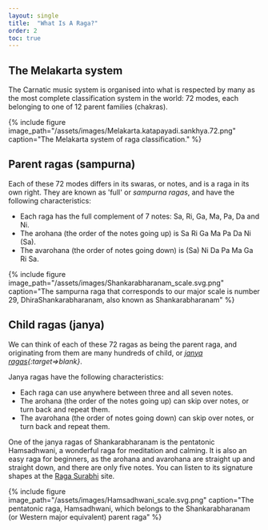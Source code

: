 ```yaml
---
layout: single
title:  "What Is A Raga?"
order: 2
toc: true
---
```

## The Melakarta system
The Carnatic music system is organised into what is respected by many as the most complete classification system in the world: 72 modes, each belonging to one of 12 parent families (chakras).

{% include figure image_path="/assets/images/Melakarta.katapayadi.sankhya.72.png" caption="The Melakarta system of raga classification."  %}

## Parent ragas (sampurna)
Each of these 72 modes differs in its swaras, or notes, and is a raga in its own right. They are known as 'full' or <em>sampurna ragas</em>, and have the following characteristics:

- Each raga has the full complement of 7 notes: Sa, Ri, Ga, Ma, Pa, Da and Ni.
- The arohana (the order of the notes going up) is Sa Ri Ga Ma Pa Da Ni (Sa).
- The avarohana (the order of notes going down) is (Sa) Ni Da Pa Ma Ga Ri Sa. 

{% include figure image_path="/assets/images/Shankarabharanam_scale.svg.png" caption="The sampurna raga that corresponds to our major scale is number 29, DhiraShankarabharanam, also known as Shankarabharanam" %}

## Child ragas (janya)
We can think of each of these 72 ragas as being the parent raga, and originating from them are many hundreds of child, or <em>[janya ragas](https://en.wikipedia.org/wiki/List_of_Janya_ragas){:target=>blank}</em>.

Janya ragas have the following characteristics:
- Each raga can use anywhere between three and all seven notes.
- The arohana (the order of the notes going up) can skip over notes, or turn back and repeat them.
- The avarohana (the order of notes going down) can skip over notes, or turn back and repeat them. 

One of the janya ragas of Shankarabharanam is the pentatonic Hamsadhwani, a wonderful raga for meditation and calming. It is also an easy raga for beginners, as the arohana and avarohana are straight up and straight down, and there are only five notes. You can listen to its signature shapes at the [Raga Surabhi](https://www.ragasurabhi.com/carnatic-music-mp3/raga-hamsadwani-signature.mp3) site.

{% include figure image_path="/assets/images/Hamsadhwani_scale.svg.png" caption="The pentatonic raga, Hamsadhwani, which belongs to the Shankarabharanam (or Western major equivalent) parent raga" %}




